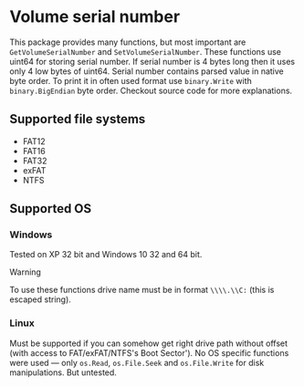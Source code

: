 # Volume serial number

This package provides many functions, but most important are 
`GetVolumeSerialNumber` and `SetVolumeSerialNumber`.
These functions use uint64 for storing serial number.
If serial number is 4 bytes long then it uses only 4 low bytes of uint64.
Serial number contains parsed value in native byte order.
To print it in often used format use `binary.Write` with `binary.BigEndian` byte order.
Checkout source code for more explanations.

## Supported file systems
- FAT12
- FAT16
- FAT32
- exFAT
- NTFS

## Supported OS

### Windows
Tested on XP 32 bit and Windows 10 32 and 64 bit.
> [!Warning]
> To use these functions drive name must be in format `\\\\.\\C:` (this is escaped string).

### Linux
Must be supported if you can somehow get right drive path without offset
(with access to FAT/exFAT/NTFS's Boot Sector'). No OS specific functions were
used — only `os.Read`, `os.File.Seek` and `os.File.Write` for disk
manipulations. But untested.